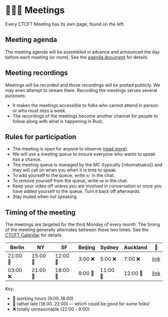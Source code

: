 # 👨‍👩‍👧 Meetings

Every CTCFT Meeting has its own page, found on the left.

## Meeting agenda

The meeting agenda will be assembled in advance and announced the day before each meeting (or more). See the [agenda document](https://hackmd.io/QZrDNeUXRsKtQuyjdpH0Pw) for details.

## Meeting recordings

Meetings will be recorded and those recordings will be posted publicly. We may even attempt to stream them. Recording the meetings serves several purposes:

* It makes the meetings accessible to folks who cannot attend in person or who must miss a week.
* The recordings of the meetings become another channel for people to follow along with what is happening in Rust.

## Rules for participation

* The meeting is open for anyone to observe ([read more](./faq.html#who-can-attend-the-meeting)).
* We will use a meeting queue to ensure everyone who wants to speak has a chance.
* The meeting queue is managed by the MC (typically [nikomatsakis]) and they will call on when you when it is time to speak.
* To add yourself to the queue, write `o/` in the chat.
* To remove yourself from the queue, write `nm` in the chat.
* Keep your video off unless you are involved in conversation or once you have added yourself to the queue. Turn it back off afterwards. 
* Stay muted when not speaking.

## Timing of the meeting

The meetings are targeted for the third Monday of every month. The timing of the meeting generally alternates between these two times. See the [CTCFT Calendar] for details.

| Berlin | NY | SF | Beijing | Sydney | Auckland | 🔗 |
| --- | --- | --- | --- | --- | --- | --- |
| 21:00 🥱 | 15:00 🥰 | 12:00 🥰 | 3:00 ❌ | 5:00 ❌ | 7:00 ❌ | [link](https://everytimezone.com/s/9ecc9fe9) |
| 03:00 ❌ | 21:00 🥱 | 18:00 🥰 | 9:00 🥰 | 11:00 🥰 | 12:00 🥰 | [link](https://everytimezone.com/s/da0d7065) |

Key:

* 🥰 working hours (9:00..18:00)
* 🥱 rather late (18:00..22:00) -- which could be good for some folks!
* ❌ totally unreasonable (22:00 - 9:00)

[CTCFT Calendar]: https://calendar.google.com/calendar/embed?src=7n0vvoqfe0kbnk6i04uiu52t30%40group.calendar.google.com&ctz=America%2FNew_York
